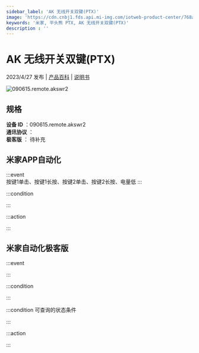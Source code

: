 ```yaml
---
sidebar_label: 'AK 无线开关双键(PTX)'
image: 'https://cdn.cnbj1.fds.api.mi-img.com/iotweb-product-center/768a33980b140f65e0437287fef85784_1680853119380.png?GalaxyAccessKeyId=AKVGLQWBOVIRQ3XLEW&Expires=9223372036854775807&Signature=rdpitIeZavfj/TrvbwaKptawOpg='
keywords: '米家, 平头熊 PTX, AK 无线开关双键(PTX)'
description : ''
---
```

# AK 无线开关双键(PTX)

2023/4/27 发布 | [产品百科](https://home.mi.com/webapp/content/baike/product/index.html?model=090615.remote.akswr2/) | [说明书](https://home.mi.com/views/introduction.html?model=090615.remote.akswr2&region=cn)

![090615.remote.akswr2](https://cdn.cnbj1.fds.api.mi-img.com/iotweb-product-center/768a33980b140f65e0437287fef85784_1680853119380.png?GalaxyAccessKeyId=AKVGLQWBOVIRQ3XLEW&Expires=9223372036854775807&Signature=rdpitIeZavfj/TrvbwaKptawOpg=)

## 规格  
> 
**设备 ID** ：090615.remote.akswr2  
**通讯协议** ：  
**极客版**  ： 待补充 


## 米家APP自动化  

:::event  
按键1单击、按键1长按、按键2单击、按键2长按、电量低
:::

:::condition  

:::

:::action   

:::

## 米家自动化极客版  

:::event  

:::

:::condition  

:::

:::condition 可查询的状态条件  

:::

:::action  

:::

        

